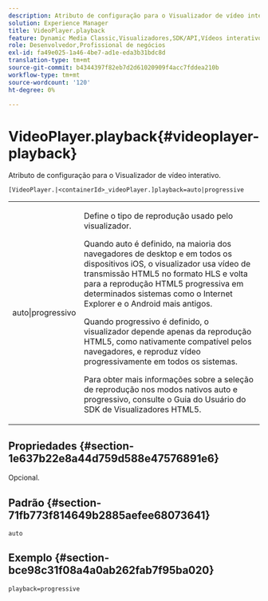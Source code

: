 ```yaml
---
description: Atributo de configuração para o Visualizador de vídeo interativo.
solution: Experience Manager
title: VideoPlayer.playback
feature: Dynamic Media Classic,Visualizadores,SDK/API,Vídeos interativos
role: Desenvolvedor,Profissional de negócios
exl-id: fa49e025-1a46-4be7-ad1e-eda3b31bdc8d
translation-type: tm+mt
source-git-commit: b4344397f82eb7d2d61020909f4acc7fddea210b
workflow-type: tm+mt
source-wordcount: '120'
ht-degree: 0%

---
```


# VideoPlayer.playback{#videoplayer-playback}

Atributo de configuração para o Visualizador de vídeo interativo.

`[VideoPlayer.|<containerId>_videoPlayer.]playback=auto|progressive`

<table id="table_441553CD34C94A58A9D7CBF772DEDDB6"> 
 <tbody> 
  <tr> 
   <td colname="col1"> <p> <span class="codeph"> auto|progressivo</span> </p> </td> 
   <td colname="col2"> <p> Define o tipo de reprodução usado pelo visualizador. </p> <p>Quando <span class="codeph"> auto</span> é definido, na maioria dos navegadores de desktop e em todos os dispositivos iOS, o visualizador usa vídeo de transmissão HTML5 no formato HLS e volta para a reprodução HTML5 progressiva em determinados sistemas como o Internet Explorer e o Android mais antigos. </p> <p>Quando <span class="codeph"> progressivo</span> é definido, o visualizador depende apenas da reprodução HTML5, como nativamente compatível pelos navegadores, e reproduz vídeo progressivamente em todos os sistemas. </p> <p>Para obter mais informações sobre a seleção de reprodução nos modos nativos <span class="codeph"> auto</span> e <span class="codeph"> progressivo</span>, consulte o Guia do Usuário do SDK de Visualizadores HTML5. </p> </td> 
  </tr> 
 </tbody> 
</table>

## Propriedades {#section-1e637b22e8a44d759d588e47576891e6}

Opcional.

## Padrão {#section-71fb773f814649b2885aefee68073641}

`auto`

## Exemplo {#section-bce98c31f08a4a0ab262fab7f95ba020}

`playback=progressive`
